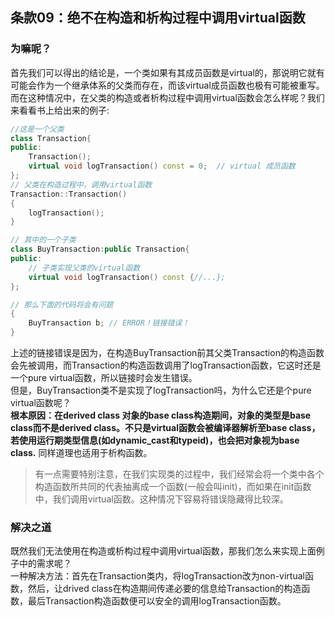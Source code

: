 ## 条款09：绝不在构造和析构过程中调用virtual函数

### 为嘛呢？
首先我们可以得出的结论是，一个类如果有其成员函数是virtual的，那说明它就有可能会作为一个继承体系的父类而存在，而该virtual成员函数也极有可能被重写。  
而在这种情况中，在父类的构造或者析构过程中调用virtual函数会怎么样呢？我们来看看书上给出来的例子:  
```cpp
//这是一个父类
class Transaction{
public:
    Transaction();
    virtual void logTransaction() const = 0;  // virtual 成员函数
};
// 父类在构造过程中，调用virtual函数
Transaction::Transaction() 
{
    logTransaction();
}

// 其中的一个子类
class BuyTransaction:public Transaction{
public:
    // 子类实现父类的virtual函数
    virtual void logTransaction() const {//...}; 
};

// 那么下面的代码将会有问题
{
    BuyTransaction b; // ERROR！链接错误！
}
```
上述的链接错误是因为，在构造BuyTransaction前其父类Transaction的构造函数会先被调用，而Transaction的构造函数调用了logTransaction函数，它这时还是一个pure virtual函数，所以链接时会发生错误。  
但是，BuyTransaction类不是实现了logTransaction吗，为什么它还是个pure virtual函数呢？  
**根本原因：在derived class 对象的base class构造期间，对象的类型是base class而不是derived class。不只是virtual函数会被编译器解析至base class，若使用运行期类型信息(如dynamic_cast和typeid)，也会把对象视为base class.**
同样道理也适用于析构函数。  

> 有一点需要特别注意，在我们实现类的过程中，我们经常会将一个类中各个构造函数所共同的代表抽离成一个函数(一般会叫init)，而如果在init函数中，我们调用virtual函数。这种情况下容易将错误隐藏得比较深。

### 解决之道
既然我们无法使用在构造或析构过程中调用virtual函数，那我们怎么来实现上面例子中的需求呢？  
一种解决方法：首先在Transaction类内，将logTransaction改为non-virtual函数，然后，让drived class在构造期间传递必要的信息给Transaction的构造函数，最后Transaction构造函数便可以安全的调用logTransaction函数。

